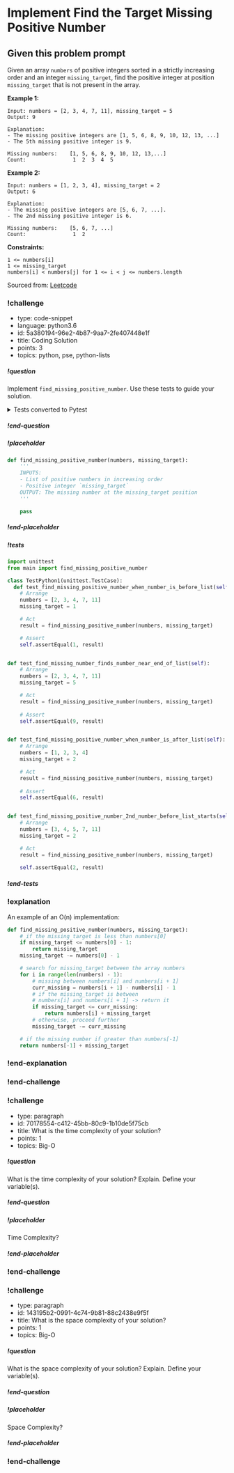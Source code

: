 # Implement Find the Target Missing Positive Number


## Given this problem prompt

Given an array `numbers` of positive integers sorted in a strictly increasing order and an integer `missing_target`, find the positive integer at position `missing_target` that is not present in the array.

**Example 1:**
```
Input: numbers = [2, 3, 4, 7, 11], missing_target = 5
Output: 9

Explanation: 
- The missing positive integers are [1, 5, 6, 8, 9, 10, 12, 13, ...]
- The 5th missing positive integer is 9.

Missing numbers:    [1, 5, 6, 8, 9, 10, 12, 13,...]
Count:               1  2  3  4  5
```

**Example 2:**
```
Input: numbers = [1, 2, 3, 4], missing_target = 2
Output: 6

Explanation: 
- The missing positive integers are [5, 6, 7, ...]. 
- The 2nd missing positive integer is 6.

Missing numbers:    [5, 6, 7, ...]
Count:               1  2
``` 

**Constraints:**
```
1 <= numbers[i]
1 <= missing_target
numbers[i] < numbers[j] for 1 <= i < j <= numbers.length
```

Sourced from:  [Leetcode](https://leetcode.com/problems/kth-missing-positive-number/)

<!-- prettier-ignore-start -->
### !challenge
* type: code-snippet
* language: python3.6
* id: 5a380194-96e2-4b87-9aa7-2fe407448e1f
* title: Coding Solution
* points: 3
* topics: python, pse, python-lists
##### !question

Implement `find_missing_positive_number`. Use these tests to guide your solution.

<details>
  <summary>Tests converted to Pytest</summary>

  ```python
  def test_find_missing_positive_number_when_number_is_before_list():
      # Arrange
      numbers = [2, 3, 4, 7, 11]
      missing_target = 1

      # Act
      result = find_missing_positive_number(numbers, missing_target)

      # Assert
      assert 1 == result

  def test_find_missing_number_finds_number_near_end_of_list():
      # Arrange
      numbers = [2, 3, 4, 7, 11]
      missing_target = 5

      # Act
      result = find_missing_positive_number(numbers, missing_target)
      
      # Assert
      assert 9 == result

  def test_find_missing_positive_number_when_number_is_after_list():
      # Arrange
      numbers = [1, 2, 3, 4]
      missing_target = 2

      # Act
      result = find_missing_positive_number(numbers, missing_target)
      
      # Assert
      assert 6 == result

  def test_find_missing_positive_number_2nd_number_before_list_starts():
      # Arrange
      numbers = [3, 4, 5, 7, 11]
      missing_target = 2

      # Act
      result = find_missing_positive_number(numbers, missing_target)
      
      assert 2 == result
  ```

</details>

##### !end-question
##### !placeholder

```python
def find_missing_positive_number(numbers, missing_target):
    '''
    INPUTS: 
    - List of positive numbers in increasing order 
    - Positive integer `missing_target`
    OUTPUT: The missing number at the missing_target position
    '''

    pass
```

##### !end-placeholder

##### !tests

```py
import unittest
from main import find_missing_positive_number

class TestPython1(unittest.TestCase):
  def test_find_missing_positive_number_when_number_is_before_list(self):
    # Arrange
    numbers = [2, 3, 4, 7, 11]
    missing_target = 1

    # Act
    result = find_missing_positive_number(numbers, missing_target)

    # Assert
    self.assertEqual(1, result)


def test_find_missing_number_finds_number_near_end_of_list(self):
    # Arrange
    numbers = [2, 3, 4, 7, 11]
    missing_target = 5

    # Act
    result = find_missing_positive_number(numbers, missing_target)
    
    # Assert
    self.assertEqual(9, result)


def test_find_missing_positive_number_when_number_is_after_list(self):
    # Arrange
    numbers = [1, 2, 3, 4]
    missing_target = 2

    # Act
    result = find_missing_positive_number(numbers, missing_target)
    
    # Assert
    self.assertEqual(6, result)


def test_find_missing_positive_number_2nd_number_before_list_starts(self):
    # Arrange
    numbers = [3, 4, 5, 7, 11]
    missing_target = 2

    # Act
    result = find_missing_positive_number(numbers, missing_target)
    
    self.assertEqual(2, result)

```

##### !end-tests
### !explanation

An example of an O(n) implementation:

```python
def find_missing_positive_number(numbers, missing_target):
    # if the missing_target is less than numbers[0]
    if missing_target <= numbers[0] - 1:
        return missing_target
    missing_target -= numbers[0] - 1

    # search for missing_target between the array numbers
    for i in range(len(numbers) - 1):
        # missing between numbers[i] and numbers[i + 1]
        curr_missing = numbers[i + 1] - numbers[i] - 1
        # if the missing_target is between
        # numbers[i] and numbers[i + 1] -> return it
        if missing_target <= curr_missing:
            return numbers[i] + missing_target
        # otherwise, proceed further
        missing_target -= curr_missing

    # if the missing number if greater than numbers[-1]
    return numbers[-1] + missing_target
```

### !end-explanation
### !end-challenge
<!-- prettier-ignore-end -->

<!-- prettier-ignore-start -->
### !challenge
* type: paragraph
* id: 70178554-c412-45bb-80c9-1b10de5f75cb
* title: What is the time complexity of your solution?
* points: 1
* topics: Big-O
##### !question

What is the time complexity of your solution? Explain. Define your variable(s).

##### !end-question
##### !placeholder

Time Complexity?

##### !end-placeholder
### !end-challenge
<!-- prettier-ignore-end -->

<!-- prettier-ignore-start -->
### !challenge
* type: paragraph
* id: 143195b2-0991-4c74-9b81-88c2438e9f5f
* title: What is the space complexity of your solution?
* points: 1
* topics: Big-O
##### !question

What is the space complexity of your solution? Explain. Define your variable(s).

##### !end-question
##### !placeholder

Space Complexity?

##### !end-placeholder
### !end-challenge
<!-- prettier-ignore-end -->